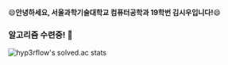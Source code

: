 :smile:**안녕하세요, 서울과학기술대학교 컴퓨터공학과 19학번 김시우입니다!**:smile:
### 알고리즘 수련중! 👋
![hyp3rflow's solved.ac stats](https://github-readme-solvedac.hyp3rflow.vercel.app/api/?handle=valentine0517)

<!--
**Seeyou2000/Seeyou2000** is a ✨ _special_ ✨ repository because its `README.md` (this file) appears on your GitHub profile.

Here are some ideas to get you started:

- 🔭 I’m currently working on ...
- 🌱 I’m currently learning ...
- 👯 I’m looking to collaborate on ...
- 🤔 I’m looking for help with ...
- 💬 Ask me about ...
- 📫 How to reach me: ...
- 😄 Pronouns: ...
- ⚡ Fun fact: ...
-->
